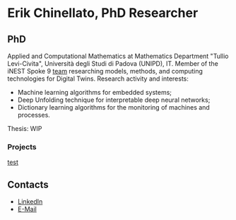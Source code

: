 # Erik Chinellato, PhD Researcher

## PhD 
Applied and Computational Mathematics at Mathematics Department "Tullio Levi-Civita", Università degli Studi di Padova (UNIPD), IT.
Member of the iNEST Spoke 9 [team](\href{https://inest.spoke9.sissa.it/it/il-team-dello-spoke-9/}{\texttt{link}}) researching models, methods, and computing technologies for Digital Twins.
Research activity and interests:
- Machine learning algorithms for embedded systems;
- Deep Unfolding technique for interpretable deep neural networks;
- Dictionary learning algorithms for the monitoring of machines and processes.
  
Thesis: WIP

### Projects
[test](./ErikChinellato/PhD/README.md)


## Contacts
- [LinkedIn](www.linkedin.com/in/erik-chinellato-200757357)
- [E-Mail](mailto:chinellato.erik@gmail.com)

